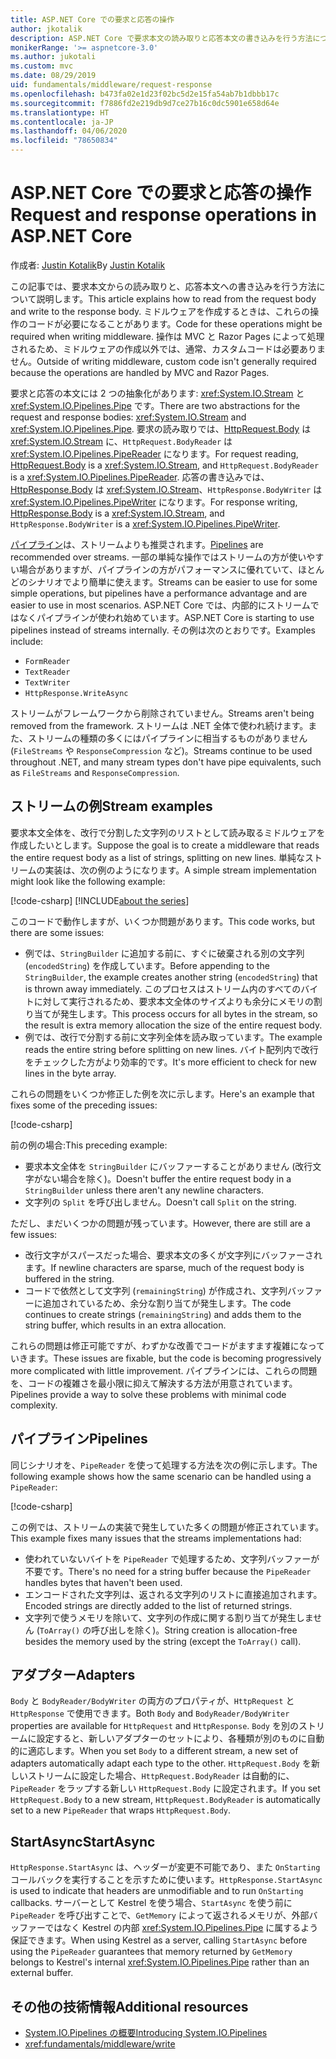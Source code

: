 ```yaml
---
title: ASP.NET Core での要求と応答の操作
author: jkotalik
description: ASP.NET Core で要求本文の読み取りと応答本文の書き込みを行う方法について説明します。
monikerRange: '>= aspnetcore-3.0'
ms.author: jukotali
ms.custom: mvc
ms.date: 08/29/2019
uid: fundamentals/middleware/request-response
ms.openlocfilehash: b473fa02e1d23f02bc5d2e15fa54ab7b1dbbb17c
ms.sourcegitcommit: f7886fd2e219db9d7ce27b16c0dc5901e658d64e
ms.translationtype: HT
ms.contentlocale: ja-JP
ms.lasthandoff: 04/06/2020
ms.locfileid: "78650834"
---
```

# <a name="request-and-response-operations-in-aspnet-core"></a><span data-ttu-id="f368f-103">ASP.NET Core での要求と応答の操作</span><span class="sxs-lookup"><span data-stu-id="f368f-103">Request and response operations in ASP.NET Core</span></span>

<span data-ttu-id="f368f-104">作成者: [Justin Kotalik](https://github.com/jkotalik)</span><span class="sxs-lookup"><span data-stu-id="f368f-104">By [Justin Kotalik](https://github.com/jkotalik)</span></span>

<span data-ttu-id="f368f-105">この記事では、要求本文からの読み取りと、応答本文への書き込みを行う方法について説明します。</span><span class="sxs-lookup"><span data-stu-id="f368f-105">This article explains how to read from the request body and write to the response body.</span></span> <span data-ttu-id="f368f-106">ミドルウェアを作成するときは、これらの操作のコードが必要になることがあります。</span><span class="sxs-lookup"><span data-stu-id="f368f-106">Code for these operations might be required when writing middleware.</span></span> <span data-ttu-id="f368f-107">操作は MVC と Razor Pages によって処理されるため、ミドルウェアの作成以外では、通常、カスタムコードは必要ありません。</span><span class="sxs-lookup"><span data-stu-id="f368f-107">Outside of writing middleware, custom code isn't generally required because the operations are handled by MVC and Razor Pages.</span></span>

<span data-ttu-id="f368f-108">要求と応答の本文には 2 つの抽象化があります: <xref:System.IO.Stream> と <xref:System.IO.Pipelines.Pipe> です。</span><span class="sxs-lookup"><span data-stu-id="f368f-108">There are two abstractions for the request and response bodies: <xref:System.IO.Stream> and <xref:System.IO.Pipelines.Pipe>.</span></span> <span data-ttu-id="f368f-109">要求の読み取りでは、[HttpRequest.Body](xref:Microsoft.AspNetCore.Http.HttpRequest.Body) は <xref:System.IO.Stream> に、`HttpRequest.BodyReader` は <xref:System.IO.Pipelines.PipeReader> になります。</span><span class="sxs-lookup"><span data-stu-id="f368f-109">For request reading, [HttpRequest.Body](xref:Microsoft.AspNetCore.Http.HttpRequest.Body) is a <xref:System.IO.Stream>, and `HttpRequest.BodyReader` is a <xref:System.IO.Pipelines.PipeReader>.</span></span> <span data-ttu-id="f368f-110">応答の書き込みでは、[HttpResponse.Body](xref:Microsoft.AspNetCore.Http.HttpResponse.Body) は <xref:System.IO.Stream>、`HttpResponse.BodyWriter` は <xref:System.IO.Pipelines.PipeWriter> になります。</span><span class="sxs-lookup"><span data-stu-id="f368f-110">For response writing, [HttpResponse.Body](xref:Microsoft.AspNetCore.Http.HttpResponse.Body) is a <xref:System.IO.Stream>, and `HttpResponse.BodyWriter` is a <xref:System.IO.Pipelines.PipeWriter>.</span></span>

<span data-ttu-id="f368f-111">[パイプライン](/dotnet/standard/io/pipelines)は、ストリームよりも推奨されます。</span><span class="sxs-lookup"><span data-stu-id="f368f-111">[Pipelines](/dotnet/standard/io/pipelines) are recommended over streams.</span></span> <span data-ttu-id="f368f-112">一部の単純な操作ではストリームの方が使いやすい場合がありますが、パイプラインの方がパフォーマンスに優れていて、ほとんどのシナリオでより簡単に使えます。</span><span class="sxs-lookup"><span data-stu-id="f368f-112">Streams can be easier to use for some simple operations, but pipelines have a performance advantage and are easier to use in most scenarios.</span></span> <span data-ttu-id="f368f-113">ASP.NET Core では、内部的にストリームではなくパイプラインが使われ始めています。</span><span class="sxs-lookup"><span data-stu-id="f368f-113">ASP.NET Core is starting to use pipelines instead of streams internally.</span></span> <span data-ttu-id="f368f-114">その例は次のとおりです。</span><span class="sxs-lookup"><span data-stu-id="f368f-114">Examples include:</span></span>

* `FormReader`
* `TextReader`
* `TextWriter`
* `HttpResponse.WriteAsync`

<span data-ttu-id="f368f-115">ストリームがフレームワークから削除されていません。</span><span class="sxs-lookup"><span data-stu-id="f368f-115">Streams aren't being removed from the framework.</span></span> <span data-ttu-id="f368f-116">ストリームは .NET 全体で使われ続けます。また、ストリームの種類の多くにはパイプラインに相当するものがありません (`FileStreams` や `ResponseCompression` など)。</span><span class="sxs-lookup"><span data-stu-id="f368f-116">Streams continue to be used throughout .NET, and many stream types don't have pipe equivalents, such as `FileStreams` and `ResponseCompression`.</span></span>

## <a name="stream-examples"></a><span data-ttu-id="f368f-117">ストリームの例</span><span class="sxs-lookup"><span data-stu-id="f368f-117">Stream examples</span></span>

<span data-ttu-id="f368f-118">要求本文全体を、改行で分割した文字列のリストとして読み取るミドルウェアを作成したいとします。</span><span class="sxs-lookup"><span data-stu-id="f368f-118">Suppose the goal is to create a middleware that reads the entire request body as a list of strings, splitting on new lines.</span></span> <span data-ttu-id="f368f-119">単純なストリームの実装は、次の例のようになります。</span><span class="sxs-lookup"><span data-stu-id="f368f-119">A simple stream implementation might look like the following example:</span></span>

[!code-csharp[](request-response/samples/3.x/RequestResponseSample/Startup.cs?name=GetListOfStringsFromStream)]
[!INCLUDE[about the series](~/includes/code-comments-loc.md)]

<span data-ttu-id="f368f-120">このコードで動作しますが、いくつか問題があります。</span><span class="sxs-lookup"><span data-stu-id="f368f-120">This code works, but there are some issues:</span></span>

* <span data-ttu-id="f368f-121">例では、`StringBuilder` に追加する前に、すぐに破棄される別の文字列 (`encodedString`) を作成しています。</span><span class="sxs-lookup"><span data-stu-id="f368f-121">Before appending to the `StringBuilder`, the example creates another string (`encodedString`) that is thrown away immediately.</span></span> <span data-ttu-id="f368f-122">このプロセスはストリーム内のすべてのバイトに対して実行されるため、要求本文全体のサイズよりも余分にメモリの割り当てが発生します。</span><span class="sxs-lookup"><span data-stu-id="f368f-122">This process occurs for all bytes in the stream, so the result is extra memory allocation the size of the entire request body.</span></span>
* <span data-ttu-id="f368f-123">例では、改行で分割する前に文字列全体を読み取っています。</span><span class="sxs-lookup"><span data-stu-id="f368f-123">The example reads the entire string before splitting on new lines.</span></span> <span data-ttu-id="f368f-124">バイト配列内で改行をチェックした方がより効率的です。</span><span class="sxs-lookup"><span data-stu-id="f368f-124">It's more efficient to check for new lines in the byte array.</span></span>

<span data-ttu-id="f368f-125">これらの問題をいくつか修正した例を次に示します。</span><span class="sxs-lookup"><span data-stu-id="f368f-125">Here's an example that fixes some of the preceding issues:</span></span>

[!code-csharp[](request-response/samples/3.x/RequestResponseSample/Startup.cs?name=GetListOfStringsFromStreamMoreEfficient)]

<span data-ttu-id="f368f-126">前の例の場合:</span><span class="sxs-lookup"><span data-stu-id="f368f-126">This preceding example:</span></span>

* <span data-ttu-id="f368f-127">要求本文全体を `StringBuilder` にバッファーすることがありません (改行文字がない場合を除く)。</span><span class="sxs-lookup"><span data-stu-id="f368f-127">Doesn't buffer the entire request body in a `StringBuilder` unless there aren't any newline characters.</span></span>
* <span data-ttu-id="f368f-128">文字列の `Split` を呼び出しません。</span><span class="sxs-lookup"><span data-stu-id="f368f-128">Doesn't call `Split` on the string.</span></span>

<span data-ttu-id="f368f-129">ただし、まだいくつかの問題が残っています。</span><span class="sxs-lookup"><span data-stu-id="f368f-129">However, there are still are a few issues:</span></span>

* <span data-ttu-id="f368f-130">改行文字がスパースだった場合、要求本文の多くが文字列にバッファーされます。</span><span class="sxs-lookup"><span data-stu-id="f368f-130">If newline characters are sparse, much of the request body is buffered in the string.</span></span>
* <span data-ttu-id="f368f-131">コードで依然として文字列 (`remainingString`) が作成され、文字列バッファーに追加されているため、余分な割り当てが発生します。</span><span class="sxs-lookup"><span data-stu-id="f368f-131">The code continues to create strings (`remainingString`) and adds them to the string buffer, which results in an extra allocation.</span></span>

<span data-ttu-id="f368f-132">これらの問題は修正可能ですが、わずかな改善でコードがますます複雑になっていきます。</span><span class="sxs-lookup"><span data-stu-id="f368f-132">These issues are fixable, but the code is becoming progressively more complicated with little improvement.</span></span> <span data-ttu-id="f368f-133">パイプラインには、これらの問題を、コードの複雑さを最小限に抑えて解決する方法が用意されています。</span><span class="sxs-lookup"><span data-stu-id="f368f-133">Pipelines provide a way to solve these problems with minimal code complexity.</span></span>

## <a name="pipelines"></a><span data-ttu-id="f368f-134">パイプライン</span><span class="sxs-lookup"><span data-stu-id="f368f-134">Pipelines</span></span>

<span data-ttu-id="f368f-135">同じシナリオを、`PipeReader` を使って処理する方法を次の例に示します。</span><span class="sxs-lookup"><span data-stu-id="f368f-135">The following example shows how the same scenario can be handled using a `PipeReader`:</span></span>

[!code-csharp[](request-response/samples/3.x/RequestResponseSample/Startup.cs?name=GetListOfStringFromPipe)]

<span data-ttu-id="f368f-136">この例では、ストリームの実装で発生していた多くの問題が修正されています。</span><span class="sxs-lookup"><span data-stu-id="f368f-136">This example fixes many issues that the streams implementations had:</span></span>

* <span data-ttu-id="f368f-137">使われていないバイトを `PipeReader` で処理するため、文字列バッファーが不要です。</span><span class="sxs-lookup"><span data-stu-id="f368f-137">There's no need for a string buffer because the `PipeReader` handles bytes that haven't been used.</span></span>
* <span data-ttu-id="f368f-138">エンコードされた文字列は、返される文字列のリストに直接追加されます。</span><span class="sxs-lookup"><span data-stu-id="f368f-138">Encoded strings are directly added to the list of returned strings.</span></span>
* <span data-ttu-id="f368f-139">文字列で使うメモリを除いて、文字列の作成に関する割り当てが発生しません (`ToArray()` の呼び出しを除く)。</span><span class="sxs-lookup"><span data-stu-id="f368f-139">String creation is allocation-free besides the memory used by the string (except the `ToArray()` call).</span></span>

## <a name="adapters"></a><span data-ttu-id="f368f-140">アダプター</span><span class="sxs-lookup"><span data-stu-id="f368f-140">Adapters</span></span>

<span data-ttu-id="f368f-141">`Body` と `BodyReader/BodyWriter` の両方のプロパティが、`HttpRequest` と `HttpResponse` で使用できます。</span><span class="sxs-lookup"><span data-stu-id="f368f-141">Both `Body` and `BodyReader/BodyWriter` properties are available for `HttpRequest` and `HttpResponse`.</span></span> <span data-ttu-id="f368f-142">`Body` を別のストリームに設定すると、新しいアダプターのセットにより、各種類が別のものに自動的に適応します。</span><span class="sxs-lookup"><span data-stu-id="f368f-142">When you set `Body` to a different stream, a new set of adapters automatically adapt each type to the other.</span></span> <span data-ttu-id="f368f-143">`HttpRequest.Body` を新しいストリームに設定した場合、`HttpRequest.BodyReader` は自動的に、`PipeReader` をラップする新しい `HttpRequest.Body` に設定されます。</span><span class="sxs-lookup"><span data-stu-id="f368f-143">If you set `HttpRequest.Body` to a new stream, `HttpRequest.BodyReader` is automatically set to a new `PipeReader` that wraps `HttpRequest.Body`.</span></span>

## <a name="startasync"></a><span data-ttu-id="f368f-144">StartAsync</span><span class="sxs-lookup"><span data-stu-id="f368f-144">StartAsync</span></span>

<span data-ttu-id="f368f-145">`HttpResponse.StartAsync` は、ヘッダーが変更不可能であり、また `OnStarting` コールバックを実行することを示すために使います。</span><span class="sxs-lookup"><span data-stu-id="f368f-145">`HttpResponse.StartAsync` is used to indicate that headers are unmodifiable and to run `OnStarting` callbacks.</span></span> <span data-ttu-id="f368f-146">サーバーとして Kestrel を使う場合、`StartAsync` を使う前に `PipeReader` を呼び出すことで、`GetMemory` によって返されるメモリが、外部バッファーではなく Kestrel の内部 <xref:System.IO.Pipelines.Pipe> に属するよう保証できます。</span><span class="sxs-lookup"><span data-stu-id="f368f-146">When using Kestrel as a server, calling `StartAsync` before using the `PipeReader` guarantees that memory returned by `GetMemory` belongs to Kestrel's internal <xref:System.IO.Pipelines.Pipe> rather than an external buffer.</span></span>

## <a name="additional-resources"></a><span data-ttu-id="f368f-147">その他の技術情報</span><span class="sxs-lookup"><span data-stu-id="f368f-147">Additional resources</span></span>

* [<span data-ttu-id="f368f-148">System.IO.Pipelines の概要</span><span class="sxs-lookup"><span data-stu-id="f368f-148">Introducing System.IO.Pipelines</span></span>](https://devblogs.microsoft.com/dotnet/system-io-pipelines-high-performance-io-in-net/)
* <xref:fundamentals/middleware/write>
